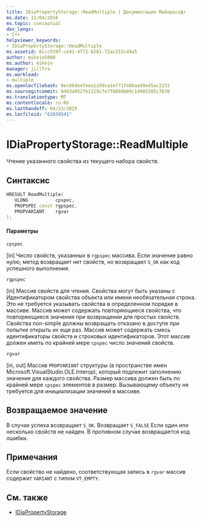 ```yaml
---
title: IDiaPropertyStorage::ReadMultiple | Документация Майкрософт
ms.date: 11/04/2016
ms.topic: conceptual
dev_langs:
- C++
helpviewer_keywords:
- IDiaPropertyStorage::ReadMultiple
ms.assetid: 6ccc9397-ce41-4f72-b261-72ac252cd4a5
author: mikejo5000
ms.author: mikejo
manager: jillfra
ms.workload:
- multiple
ms.openlocfilehash: 0ec66de4feea1a59ca1ef71f48bae49ed5ac2232
ms.sourcegitcommit: 94b3a052fb1229c7e7f8804b09c1d403385c7630
ms.translationtype: MT
ms.contentlocale: ru-RU
ms.lasthandoff: 04/23/2019
ms.locfileid: "62839541"
---
```

# <a name="idiapropertystoragereadmultiple"></a>IDiaPropertyStorage::ReadMultiple
Чтение указанного свойства из текущего набора свойств.

## <a name="syntax"></a>Синтаксис

```C++
HRESULT ReadMultiple( 
   ULONG          cpspec,
   PROPSPEC const rgpspec,
   PROPVARIANT    rgvar
);
```

#### <a name="parameters"></a>Параметры
 `cpspec`

[in] Число свойств, указанных в `rgpspec` массива. Если значение равно нулю, метод возвращает нет свойств, но возвращает `S_OK` как код успешного выполнения.

 `rgpspec`

[in] Массив свойств для чтения. Свойства могут быть указаны с Идентификатором свойства объекта или имени необязательная строка. Это не требуется указывать свойства в определенном порядке в массиве. Массив может содержать повторяющиеся свойства, что повторяющиеся значения при возвращении для простых свойств. Свойства non-simple должны возвращать отказано в доступе при попытке открыть их еще раз. Массив может содержать смесь идентификаторы свойств и строковых идентификаторов. Этот массив должен иметь по крайней мере `cpspec` число значений свойств.

 `rgvar`

[in, out] Массив `PROPVARIANT` структуры (в пространстве имен Microsoft.VisualStudio.OLE.Interop), который подлежит заполнению значения для каждого свойства. Размер массива должен быть по крайней мере `cpspec` элементов в размер. Вызывающему объекту не требуется для инициализации значений в массиве.

## <a name="return-value"></a>Возвращаемое значение
 В случае успеха возвращает `S_OK`. Возвращает `S_FALSE` Если один или несколько свойств не найден. В противном случае возвращается код ошибки.

## <a name="remarks"></a>Примечания
 Если свойство не найдено, соответствующая запись в `rgvar` массив содержит `VARIANT` с типом `VT_EMPTY`.

## <a name="see-also"></a>См. также
- [IDiaPropertyStorage](../../debugger/debug-interface-access/idiapropertystorage.md)